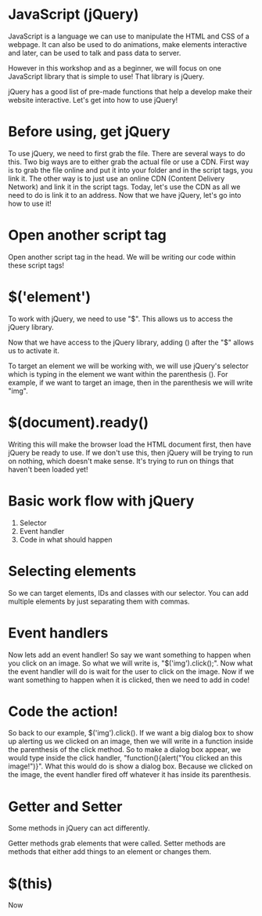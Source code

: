 # JavaScript (jQuery)
JavaScript is a language we can use to manipulate the HTML and CSS of a webpage. It can also be used to do animations, make elements interactive and later, can be used to talk and pass data to server.

However in this workshop and as a beginner, we will focus on one JavaScript library that is simple to use! That library is jQuery.

jQuery has a good list of pre-made functions that help a develop make their website interactive. Let's get into how to use jQuery!

# Before using, get jQuery
To use jQuery, we need to first grab the file. There are several ways to do this. Two big ways are to either grab the actual file or use a CDN. First way is to grab the file online and put it into your folder and in the script tags, you link it. The other way is to just use an online CDN (Content Delivery Network) and link it in the script tags. Today, let's use the CDN as all we need to do is link it to an address. Now that we have jQuery, let's go into how to use it!

# Open another script tag
Open another script tag in the head. We will be writing our code within these script tags!

# $('element')
To work with jQuery, we need to use "$". This allows us to access the jQuery library.

Now that we have access to the jQuery library, adding () after the "$" allows us to activate it.

To target an element we will be working with, we will use jQuery's selector which is typing in the element we want within the parenthesis (). For example, if we want to target an image, then in the parenthesis we will write "img".

# $(document).ready()
Writing this will make the browser load the HTML document first, then have jQuery be ready to use. If we don't use this, then jQuery will be trying to run on nothing, which doesn't make sense. It's trying to run on things that haven't been loaded yet!

# Basic work flow with jQuery
1. Selector
2. Event handler
3. Code in what should happen

# Selecting elements
So we can target elements, IDs and classes with our selector. You can add multiple elements by just separating them with commas.

# Event handlers
Now lets add an event handler! So say we want something to happen when you click on an image. So what we will write is, "$('img').click();". Now what the event handler will do is wait for the user to click on the image. Now if we want something to happen when it is clicked, then we need to add in code!

# Code the action!
So back to our example, $('img').click(). If we want a big dialog box to show up alerting us we clicked on an image, then we will write in a function inside the parenthesis of the click method. So to make a dialog box appear, we would type inside the click handler, "function(){alert("You clicked an this image!")}". What this would do is show a dialog box. Because we clicked on the image, the event handler fired off whatever it has inside its parenthesis.

# Getter and Setter
Some methods in jQuery can act differently.

Getter methods grab elements that were called. Setter methods are methods that either add things to an element or changes them.

# $(this)
Now 
